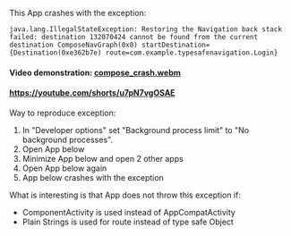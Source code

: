This App crashes with the exception:
```
java.lang.IllegalStateException: Restoring the Navigation back stack failed: destination 132070424 cannot be found from the current destination ComposeNavGraph(0x0) startDestination={Destination(0xe362b7e) route=com.example.typesafenavigation.Login}
```
#### Video demonstration: [compose_crash.webm](compose_crash.webm)
#### https://youtube.com/shorts/u7pN7vgOSAE

Way to reproduce exception:
1. In "Developer options" set "Background process limit" to "No background processes".
2. Open App below
3. Minimize App below and open 2 other apps
4. Open App below again
5. App below crashes with the exception

What is interesting is that App does not throw this exception if:
- ComponentActivity is used instead of AppCompatActivity
- Plain Strings is used for route instead of type safe Object
